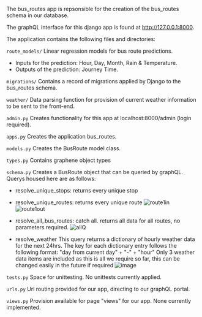 The bus_routes app is repsonsible for the creation of the bus_routes schema in our database.

The graphQL interface for this django app is found at http://127.0.0.1:8000.

The application contains the following files and directories:

`route_models/`
Linear regression models for bus route predictions.
- Inputs for the prediction: Hour, Day, Month, Rain & Temperature.
- Outputs of the prediction: Journey Time.

`migrations/`
Contains a record of migrations applied by Django to the bus_routes schema.

`weather/`
Data parsing function for provision of current weather information to be sent to the front-end.

`admin.py`
Creates functionality for this app at localhost:8000/admin (login required).

`apps.py`
Creates the application bus_routes.

`models.py`
Creates the BusRoute model class.

`types.py`
Contains graphene object types

`schema.py`
Creates a BusRoute object that can be queried by graphQL. Querys housed here are as follows:

- resolve_unique_stops: returns every unique stop

- resolve_unique_routes: returns every unique route
![route1in](https://user-images.githubusercontent.com/71881578/126664189-0173cf28-a8f2-45e9-b0b3-b1d0119149a1.PNG)
![route1out](https://user-images.githubusercontent.com/71881578/126664199-8751caf9-cad0-4f65-9133-de88ebc01493.PNG)

- resolve_all_bus_routes: catch all. returns all data for all routes, no parameters required.
![allQ](https://user-images.githubusercontent.com/71881578/125189397-ce744a00-e22f-11eb-9914-c4a44b18ce2f.PNG)

- resolve_weather
This query returns a dictionary of hourly weather data for the next 24hrs.
The key for each dictionary entry follows the following format: "day from current day" + "-" + "hour"
Only 3 weather data items are included as this is all we require so far, this can be changed easily in the future if required
![image](https://user-images.githubusercontent.com/25707613/129356397-3ef299c8-0564-43af-a81e-11b7270a6bfd.PNG)

`tests.py`
Space for unittesting. No unittests currently applied.

`urls.py`
Url routing provided for our app, directing to our graphQL portal.

`views.py`
Provision available for page "views" for our app. None currently implemented.
